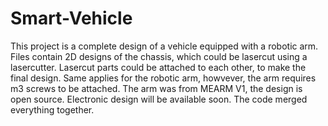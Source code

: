 # Smart-Vehicle
This project is a complete design of a vehicle equipped with a robotic arm.
Files contain 2D designs of the chassis, which could be lasercut using a lasercutter.
Lasercut parts could be attached to each other, to make the final design.
Same applies for the robotic arm, howvever, the arm requires m3 screws to be attached.
The arm was from MEARM V1, the design is open source.
Electronic design will be available soon.
The code merged everything together.

